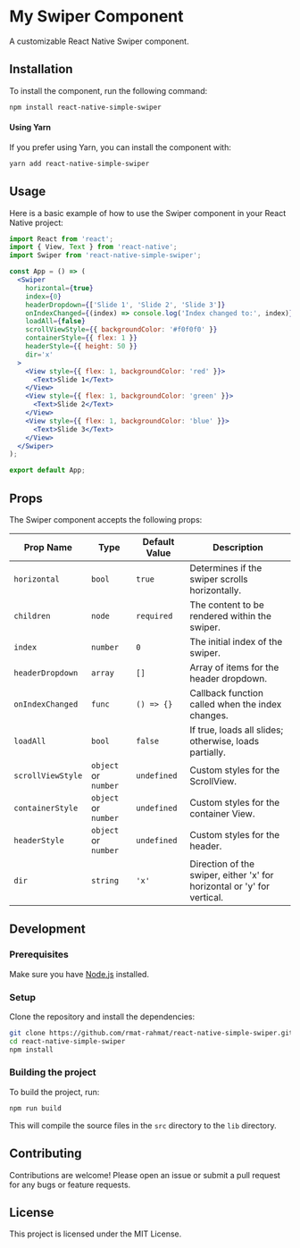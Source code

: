 # My Swiper Component

A customizable React Native Swiper component.

## Installation

To install the component, run the following command:

```sh
npm install react-native-simple-swiper
```

#### Using Yarn

If you prefer using Yarn, you can install the component with:

```sh
yarn add react-native-simple-swiper
```

## Usage

Here is a basic example of how to use the Swiper component in your React Native project:

```jsx
import React from 'react';
import { View, Text } from 'react-native';
import Swiper from 'react-native-simple-swiper';

const App = () => (
  <Swiper 
    horizontal={true}
    index={0}
    headerDropdown={['Slide 1', 'Slide 2', 'Slide 3']}
    onIndexChanged={(index) => console.log('Index changed to:', index)}
    loadAll={false}
    scrollViewStyle={{ backgroundColor: '#f0f0f0' }}
    containerStyle={{ flex: 1 }}
    headerStyle={{ height: 50 }}
    dir='x'
  >
    <View style={{ flex: 1, backgroundColor: 'red' }}>
      <Text>Slide 1</Text>
    </View>
    <View style={{ flex: 1, backgroundColor: 'green' }}>
      <Text>Slide 2</Text>
    </View>
    <View style={{ flex: 1, backgroundColor: 'blue' }}>
      <Text>Slide 3</Text>
    </View>
  </Swiper>
);

export default App;
```

## Props

The Swiper component accepts the following props:

| Prop Name        | Type                              | Default Value  | Description                                               |
|------------------|-----------------------------------|----------------|-----------------------------------------------------------|
| `horizontal`     | `bool`                            | `true`         | Determines if the swiper scrolls horizontally.             |
| `children`       | `node`                            | `required`     | The content to be rendered within the swiper.              |
| `index`          | `number`                          | `0`            | The initial index of the swiper.                           |
| `headerDropdown` | `array`                           | `[]`           | Array of items for the header dropdown.                    |
| `onIndexChanged` | `func`                            | `() => {}`     | Callback function called when the index changes.           |
| `loadAll`        | `bool`                            | `false`        | If true, loads all slides; otherwise, loads partially.     |
| `scrollViewStyle` | `object` or `number`              | `undefined`    | Custom styles for the ScrollView.                          |
| `containerStyle` | `object` or `number`              | `undefined`    | Custom styles for the container View.                      |
| `headerStyle`    | `object` or `number`              | `undefined`    | Custom styles for the header.                              |
| `dir`            | `string`                          | `'x'`          | Direction of the swiper, either 'x' for horizontal or 'y' for vertical. |

## Development

### Prerequisites

Make sure you have [Node.js](https://nodejs.org/) installed.

### Setup

Clone the repository and install the dependencies:

```sh
git clone https://github.com/rmat-rahmat/react-native-simple-swiper.git
cd react-native-simple-swiper
npm install
```

### Building the project

To build the project, run:

```sh
npm run build
```

This will compile the source files in the `src` directory to the `lib` directory.

## Contributing

Contributions are welcome! Please open an issue or submit a pull request for any bugs or feature requests.

## License

This project is licensed under the MIT License.
